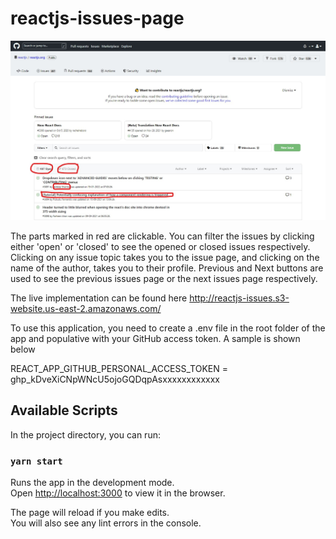 # reactjs-issues-page

![alt text](src/images/usage-guide.jpg "Usage guide")

The parts marked in red are clickable. You can filter the issues by clicking either 'open' or 'closed' to see the opened or closed issues respectively.
Clicking on any issue topic takes you to the issue page, and clicking on the name of the author, takes you to their profile.
Previous and Next buttons are used to see the previous issues page or the next issues page respectively.

The live implementation can be found here http://reactjs-issues.s3-website.us-east-2.amazonaws.com/

To use this application, you need to create a .env file in the root folder of the app and populative with your GitHub access token. A sample is shown below

REACT_APP_GITHUB_PERSONAL_ACCESS_TOKEN = ghp_kDveXiCNpWNcU5ojoGQDqpAsxxxxxxxxxxxx

## Available Scripts

In the project directory, you can run:

### `yarn start`

Runs the app in the development mode.\
Open [http://localhost:3000](http://localhost:3000) to view it in the browser.

The page will reload if you make edits.\
You will also see any lint errors in the console.
